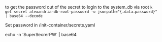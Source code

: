 to get the password out of the secret to login to the system_db via root
`k get secret alexandria-db-root-password -o jsonpath="{.data.password}" | base64 --decode`


Set password in /init-container/secrets.yaml

echo -n 'SuperSecrerPW' | base64